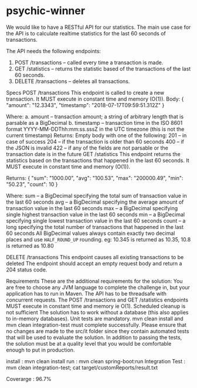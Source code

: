 # psychic-winner

We would like to have a RESTful API for our statistics. The main use case for the API is to calculate realtime statistics for the last 60 seconds of transactions.

The API needs the following endpoints:

1.  POST /transactions – called every time a transaction is made.
2.  GET /statistics – returns the statistic based of the transactions of the last 60 seconds.
3.  DELETE /transactions – deletes all transactions.
 
Specs
POST /transactions
This endpoint is called to create a new transaction. It MUST execute in constant time and memory (O(1)).
Body:
    {
        "amount": "12.3343",
        "timestamp": "2018-07-17T09:59:51.312Z"
    }
    
Where:
    a.  amount – transaction amount; a string of arbitrary length that is parsable as a BigDecimal
    b.  timestamp – transaction time in the ISO 8601 format YYYY-MM-DDThh:mm:ss.sssZ in the UTC timezone (this is not the current             timestamp)
Returns: Empty body with one of the following:
    201 – in case of success
    204 – if the transaction is older than 60 seconds
    400 – if the JSON is invalid
    422 – if any of the fields are not parsable or the transaction date is in the future
GET /statistics
This endpoint returns the statistics based on the transactions that happened in the last 60 seconds. It MUST execute in constant time and memory (O(1)).

Returns:
{
  "sum": "1000.00",
  "avg": "100.53",
  "max": "200000.49",
  "min": "50.23",
  "count": 10
}

Where:
    sum – a BigDecimal specifying the total sum of transaction value in the last 60 seconds
    avg – a BigDecimal specifying the average amount of transaction value in the last 60 seconds
    max – a BigDecimal specifying single highest transaction value in the last 60 seconds
    min – a BigDecimal specifying single lowest transaction value in the last 60 seconds
    count – a long specifying the total number of transactions that happened in the last 60 seconds
All BigDecimal values always contain exactly two decimal places and use `HALF_ROUND_UP` rounding. eg: 10.345 is returned as 10.35, 10.8 is returned as 10.80


DELETE /transactions
This endpoint causes all existing transactions to be deleted
The endpoint should accept an empty request body and return a 204 status code.



Requirements
    These are the additional requirements for the solution:
    You are free to choose any JVM language to complete the challenge in, but your application has to run in Maven.
    The API has to be threadsafe with concurrent requests.
    The POST /transactions and GET /statistics endpoints MUST execute in constant time and memory ie O(1). Scheduled cleanup is not sufficient
    The solution has to work without a database (this also applies to in-memory databases).
    Unit tests are mandatory.
    mvn clean install and mvn clean integration-test must complete successfully.
    Please ensure that no changes are made to the src/it folder since they contain automated tests that will be used to evaluate the solution.
    In addition to passing the tests, the solution must be at a quality level that you would be comfortable enough to put in production.
    
    
install : mvn clean install
run :  mvn clean spring-boot:run
Integration Test : mvn clean integration-test; cat target/customReports/result.txt

Coverarge : 96.7%
